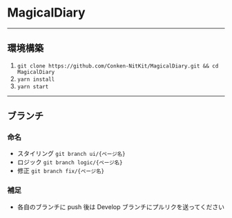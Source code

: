 # MagicalDiary

***
## 環境構築
1. `git clone https://github.com/Conken-NitKit/MagicalDiary.git && cd MagicalDiary`
2. `yarn install`
3. `yarn start`
***
## ブランチ
### 命名
* スタイリング 
 `git branch ui/{ページ名}`
* ロジック
 `git branch logic/{ページ名}`
* 修正
 `git branch fix/{ページ名}` 

### 補足
* 各自のブランチに push 後は Develop ブランチにプルリクを送ってください

